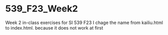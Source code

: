 # 539_F23_Week2
Week 2 in-class exercises for SI 539 F23
I chage the name from kailiu.html to index.html. because it does not work at first 
